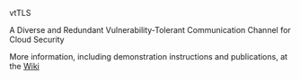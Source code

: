 vtTLS

A Diverse and Redundant Vulnerability-Tolerant Communication Channel for Cloud Security

More information, including demonstration instructions and publications, at the [Wiki](https://github.com/inesc-id/vtTLS/wiki)
